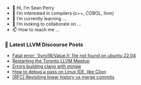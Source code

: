 - 👋 Hi, I’m Sean Perry
- 👀 I’m interested in compilers (c++, COBOL, llvm)
- 🌱 I’m currently learning ...
- 💞️ I’m looking to collaborate on ...
- 📫 How to reach me ...

<!---
s66perry/s66perry is a ✨ special ✨ repository because its `README.md` (this file) appears on your GitHub profile.
You can click the Preview link to take a look at your changes.
--->
### 📕 Latest LLVM Discourse Posts

<!-- DISCOURSE-LLVM:START -->
- [Fatal error: &#39;llvm/IR/Value.h&#39; file not found on ubuntu 22.04](https://discourse.llvm.org/t/fatal-error-llvm-ir-value-h-file-not-found-on-ubuntu-22-04/64895#post_1)
- [Restarting the Toronto LLVM Meetup](https://discourse.llvm.org/t/restarting-the-toronto-llvm-meetup/64359#post_4)
- [Errors building clang with mingw](https://discourse.llvm.org/t/errors-building-clang-with-mingw/18894#post_13)
- [How to debug a pass on Linux IDE, like Clion](https://discourse.llvm.org/t/how-to-debug-a-pass-on-linux-ide-like-clion/1300#post_6)
- [[RFC] Revisiting linear history vs merge commits](https://discourse.llvm.org/t/rfc-revisiting-linear-history-vs-merge-commits/64873?page=2#post_29)
<!-- DISCOURSE-LLVM:END -->
